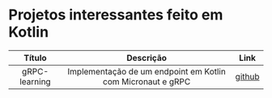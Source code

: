 # Projetos interessantes feito em Kotlin

Título | Descrição | Link
:----------: | :----------: | :----------:
gRPC-learning | Implementação de um endpoint em Kotlin com Micronaut e gRPC | [github](https://github.com/lincolngadea/gRPC-learning)
